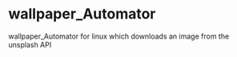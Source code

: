 # wallpaper_Automator
wallpaper_Automator for linux which downloads an image from the unsplash API 
